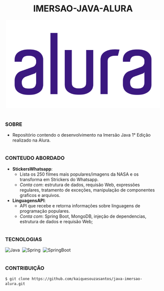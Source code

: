<h1 align=center>IMERSAO-JAVA-ALURA</h1>

<p align="center">
  <img src="alura_l.png" width="500">
</p>

#
### SOBRE

- Repositório contendo o desenvolvimento na Imersão Java 1° Edição realizado na Alura.

#
### CONTEUDO ABORDADO

- <strong>StickersWhatsapp</strong>: 
  - Lista os 250 filmes mais populares/imagens da NASA e os transforma em Strickers do Whatsapp. 
  - *Conta com*: estrutura de dados, requisão Web, expressões regulares, tratamento de exceções, manipulação de componentes graficos e arquivos.
- <strong>LinguagensAPI</strong>:  
  - API que recebe e retorna informações sobre linguagens de programação populares.
  - *Conta com*: Spring Boot, MongoDB, injeção de dependencias, estrutura de dados e requisão Web;
  
#
### TECNOLOGIAS
![Java](https://img.shields.io/badge/Java-0D1117?style=for-the-badge&logo=java&logoColor=white&labelColor=0D1117)&nbsp;
![Spring](https://img.shields.io/badge/Spring-0D1117?style=for-the-badge&logo=spring&logoColor=107C10&labelColor=0D1117)&nbsp;
![SpringBoot](https://img.shields.io/badge/Spring_Boot-0D1117?style=for-the-badge&logo=springboot&logoColor=239120&labelColor=0D1117)&nbsp;

#
### CONTRIBUIÇÃO

```
$ git clone https://github.com/kaiquesouzasantos/java-imersao-alura.git 
```
